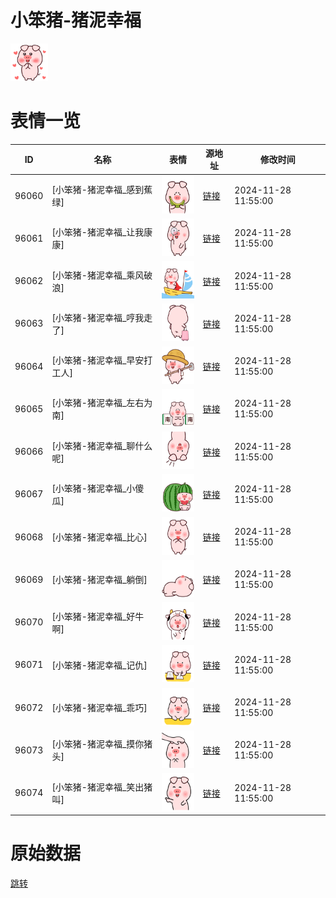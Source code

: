 # 小笨猪-猪泥幸福

<img src="./cover.png" height="60" alt="cover" />

# 表情一览

|ID|名称|表情|源地址|修改时间|
|----|----|----|----|----|
|96060|[小笨猪-猪泥幸福_感到蕉绿]|<img src="./pic/096060_%5B小笨猪-猪泥幸福_感到蕉绿%5D.png" height="60" alt="感到蕉绿"/>|[链接](https://i0.hdslb.com/bfs/garb/ac40345e40638082a9f8f4657070b074c4135d43.png)|2024-11-28 11:55:00|
|96061|[小笨猪-猪泥幸福_让我康康]|<img src="./pic/096061_%5B小笨猪-猪泥幸福_让我康康%5D.png" height="60" alt="让我康康"/>|[链接](https://i0.hdslb.com/bfs/garb/94024d69b35110cdf9424d344db5d56776b4559e.png)|2024-11-28 11:55:00|
|96062|[小笨猪-猪泥幸福_乘风破浪]|<img src="./pic/096062_%5B小笨猪-猪泥幸福_乘风破浪%5D.png" height="60" alt="乘风破浪"/>|[链接](https://i0.hdslb.com/bfs/garb/2734f31627729bbd4d5140a8b9bc9f7e966a278e.png)|2024-11-28 11:55:00|
|96063|[小笨猪-猪泥幸福_哼我走了]|<img src="./pic/096063_%5B小笨猪-猪泥幸福_哼我走了%5D.png" height="60" alt="哼我走了"/>|[链接](https://i0.hdslb.com/bfs/garb/82f76b671c6826ce447c90115b49d4175b249c71.png)|2024-11-28 11:55:00|
|96064|[小笨猪-猪泥幸福_早安打工人]|<img src="./pic/096064_%5B小笨猪-猪泥幸福_早安打工人%5D.png" height="60" alt="早安打工人"/>|[链接](https://i0.hdslb.com/bfs/garb/4b9051210fd0ecf56108b39cdeb2c0837688ddf7.png)|2024-11-28 11:55:00|
|96065|[小笨猪-猪泥幸福_左右为南]|<img src="./pic/096065_%5B小笨猪-猪泥幸福_左右为南%5D.png" height="60" alt="左右为南"/>|[链接](https://i0.hdslb.com/bfs/garb/59fc4a82d7d854b18d661f36e9d9c1db303cdc80.png)|2024-11-28 11:55:00|
|96066|[小笨猪-猪泥幸福_聊什么呢]|<img src="./pic/096066_%5B小笨猪-猪泥幸福_聊什么呢%5D.png" height="60" alt="聊什么呢"/>|[链接](https://i0.hdslb.com/bfs/garb/2d2a5e0d63dc759a9321488ab13b8a3403b5de04.png)|2024-11-28 11:55:00|
|96067|[小笨猪-猪泥幸福_小傻瓜]|<img src="./pic/096067_%5B小笨猪-猪泥幸福_小傻瓜%5D.png" height="60" alt="小傻瓜"/>|[链接](https://i0.hdslb.com/bfs/garb/654682c20c09cf38a8cc80a5d888c50874b2fb9c.png)|2024-11-28 11:55:00|
|96068|[小笨猪-猪泥幸福_比心]|<img src="./pic/096068_%5B小笨猪-猪泥幸福_比心%5D.png" height="60" alt="比心"/>|[链接](https://i0.hdslb.com/bfs/garb/69fc34fb56dd0d78f19c781a934dbc14b279f7ee.png)|2024-11-28 11:55:00|
|96069|[小笨猪-猪泥幸福_躺倒]|<img src="./pic/096069_%5B小笨猪-猪泥幸福_躺倒%5D.png" height="60" alt="躺倒"/>|[链接](https://i0.hdslb.com/bfs/garb/f46f620ebfaf82b24375e3c0c68d86630dc15f3d.png)|2024-11-28 11:55:00|
|96070|[小笨猪-猪泥幸福_好牛啊]|<img src="./pic/096070_%5B小笨猪-猪泥幸福_好牛啊%5D.png" height="60" alt="好牛啊"/>|[链接](https://i0.hdslb.com/bfs/garb/c8f90444693b9d28c96edd7bf89c84b2116e810a.png)|2024-11-28 11:55:00|
|96071|[小笨猪-猪泥幸福_记仇]|<img src="./pic/096071_%5B小笨猪-猪泥幸福_记仇%5D.png" height="60" alt="记仇"/>|[链接](https://i0.hdslb.com/bfs/garb/295768c0b37fa303841cd53f0af25a3e09e38220.png)|2024-11-28 11:55:00|
|96072|[小笨猪-猪泥幸福_乖巧]|<img src="./pic/096072_%5B小笨猪-猪泥幸福_乖巧%5D.png" height="60" alt="乖巧"/>|[链接](https://i0.hdslb.com/bfs/garb/52db318525aa47895892b0da33adccaa44796eb5.png)|2024-11-28 11:55:00|
|96073|[小笨猪-猪泥幸福_摸你猪头]|<img src="./pic/096073_%5B小笨猪-猪泥幸福_摸你猪头%5D.png" height="60" alt="摸你猪头"/>|[链接](https://i0.hdslb.com/bfs/garb/689d576284c6140b6a977b6ec79bc66027fd7251.png)|2024-11-28 11:55:00|
|96074|[小笨猪-猪泥幸福_笑出猪叫]|<img src="./pic/096074_%5B小笨猪-猪泥幸福_笑出猪叫%5D.png" height="60" alt="笑出猪叫"/>|[链接](https://i0.hdslb.com/bfs/garb/d72127e5cfafc6d2549ba09e355d5933e3af4a6c.png)|2024-11-28 11:55:00|

# 原始数据

[跳转](./raw.json)


